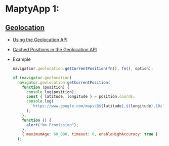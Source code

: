 # MaptyApp 1:

## [Geolocation](https://developer.mozilla.org/en-US/docs/Web/API/Geolocation_API)

- [Using the Geolocation API](https://developer.mozilla.org/en-US/docs/Web/API/Geolocation_API/Using_the_Geolocation_API)

- [Cached Positions in the Geolocation API](https://softwareas.com/cached-positions-in-the-geolocation-api/)

- Example

  ```javascript
  navigatior.geolocation.getCurrentPosition(fn(), fn(), option);
  ```

  ```javascript
  if (navigator.geolocation)
    navigator.geolocation.getCurrentPosition(
      function (position) {
        console.log(position);
        const { latitude, longitude } = position.coords;
        console.log(
          `https://www.google.com/maps/@${latitude},${longitude},10z`
        );
      },
      function () {
        alert("No Promission");
      },
      { maximumAge: 60_000, timeout: 0, enableHighAccuracy: true }
    );
  ```
